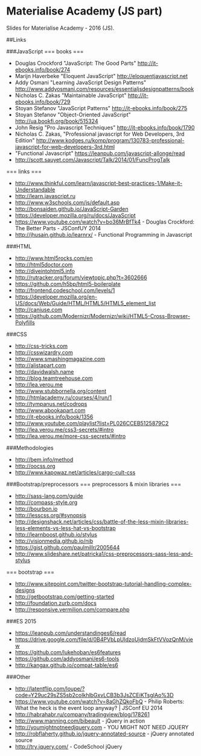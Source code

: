 # Materialise Academy (JS part)

Slides for Materialise Academy - 2016 (JS).

##Links

###JavaScript
=== books ===
- Douglas Crockford "JavaScript: The Good Parts" http://it-ebooks.info/book/274
- Marijn Haverbeke "Eloquent JavaScript" http://eloquentjavascript.net
- Addy Osmani "Learning JavaScript Design Patterns" http://www.addyosmani.com/resources/essentialjsdesignpatterns/book
- Nicholas C. Zakas "Maintainable JavaScript" http://it-ebooks.info/book/729
- Stoyan Stefanov "JavaScript Patterns" http://it-ebooks.info/book/275
- Stoyan Stefanov "Object-Oriented JavaScript" http://ua.bookfi.org/book/515324
- John Resig "Pro Javascript Techniques" http://it-ebooks.info/book/1790
- Nicholas C. Zakas, "Professional javascript for Web Developers, 3rd Edition" http://www.kodges.ru/komp/program/130783-professional-javascript-for-web-developers-3rd.html
- "Functional Javascript" https://leanpub.com/javascript-allonge/read
- http://scott.sauyet.com/Javascript/Talk/2014/01/FuncProgTalk

=== links ===
- http://www.thinkful.com/learn/javascript-best-practices-1/Make-it-Understandable
- http://learn.javascript.ru
- http://www.w3schools.com/js/default.asp
- http://bonsaiden.github.io/JavaScript-Garden
- https://developer.mozilla.org/ru/docs/JavaScript
- https://www.youtube.com/watch?v=bo36MrBfTk4 - Douglas Crockford: The Better Parts - JSConfUY 2014
- http://jhusain.github.io/learnrx/ - Functional Programming in Javascript

###HTML
- http://www.html5rocks.com/en
- http://html5doctor.com
- http://diveintohtml5.info
- http://rutracker.org/forum/viewtopic.php?t=3602666
- https://github.com/h5bp/html5-boilerplate
- http://frontend.codeschool.com/levels/1
- https://developer.mozilla.org/en-US/docs/Web/Guide/HTML/HTML5/HTML5_element_list
- http://caniuse.com
- https://github.com/Modernizr/Modernizr/wiki/HTML5-Cross-Browser-Polyfills 

###CSS
- http://css-tricks.com
- http://csswizardry.com
- http://www.smashingmagazine.com
- http://alistapart.com
- http://davidwalsh.name
- http://blog.teamtreehouse.com
- http://lea.verou.me
- http://www.stubbornella.org/content
- http://htmlacademy.ru/courses/4/run/1
- http://tympanus.net/codrops
- http://www.abookapart.com
- http://it-ebooks.info/book/1356
- http://www.youtube.com/playlist?list=PL026CCEB5125879C2    
- http://lea.verou.me/css3-secrets/#intro
- http://lea.verou.me/more-css-secrets/#intro

###Methodologies
- http://bem.info/method
- http://oocss.org
- http://www.kapowaz.net/articles/cargo-cult-css

###Bootstrap/preprocessors 
=== preprocessors & mixin libraries ===
- http://sass-lang.com/guide
- http://compass-style.org
- http://bourbon.io
- http://lesscss.org/#synopsis
- http://designshack.net/articles/css/battle-of-the-less-mixin-libraries-less-elements-vs-less-hat-vs-bootstrap
- http://learnboost.github.io/stylus
- http://visionmedia.github.io/nib
- https://gist.github.com/paulmillr/2005644
- http://www.slideshare.net/patricka1/css-preprocessors-sass-less-and-stylus

=== bootstrap ===
- http://www.sitepoint.com/twitter-bootstrap-tutorial-handling-complex-designs
- http://getbootstrap.com/getting-started
- http://foundation.zurb.com/docs
- http://responsive.vermilion.com/compare.php

###ES 2015
- https://leanpub.com/understandinges6/read
- https://drive.google.com/file/d/0B4PVbLpUIdzoUjdmSkFtVVozQnM/view
- https://github.com/lukehoban/es6features
- https://github.com/addyosmani/es6-tools
- http://kangax.github.io/compat-table/es6

###Other
- http://latentflip.com/loupe/?code=Y29uc29sZS5sb2coIkhlbGxvLCB3b3JsZCEiKTsgIAo%3D
- https://www.youtube.com/watch?v=8aGhZQkoFbQ - Philip Roberts: What the heck is the event loop anyway? | JSConf EU 2014
- http://habrahabr.ru/company/tradingview/blog/178261       
- http://www.manning.com/bibeault - jQuery in action
- http://youmightnotneedjquery.com - YOU MIGHT NOT NEED JQUERY
- http://robflaherty.github.io/jquery-annotated-source - jQuery annotated source
- http://try.jquery.com/ - CodeSchool jQuery 

